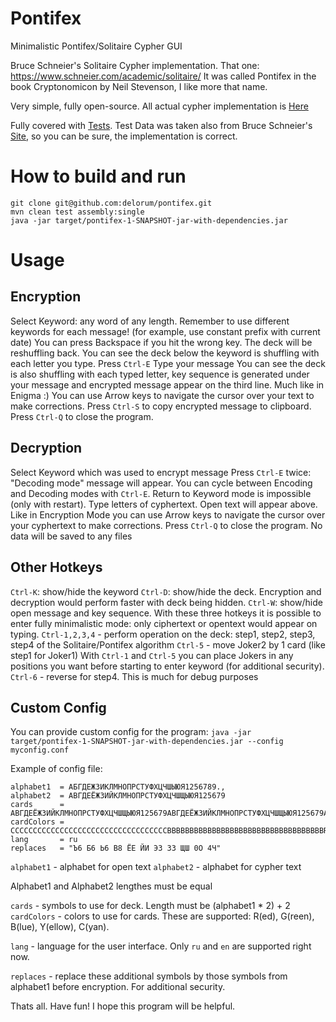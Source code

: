 # Pontifex
Minimalistic Pontifex/Solitaire Cypher GUI

Bruce Schneier's Solitaire Cypher implementation. That one: https://www.schneier.com/academic/solitaire/ It was called Pontifex in the book Cryptonomicon by Neil Stevenson, I like more that name.

Very simple, fully open-source. All actual cypher implementation is [Here](https://github.com/delorum/pontifex/blob/master/src/main/scala/pontifex/Pontifex.scala)

Fully covered with [Tests](https://github.com/delorum/pontifex/blob/master/src/test/scala/pontifex/PontifexTest.scala). Test Data was taken also from Bruce Schneier's [Site](https://www.schneier.com/wp-content/uploads/2015/12/sol-test.txt), so you can be sure, the implementation is correct.

# How to build and run
```
git clone git@github.com:delorum/pontifex.git
mvn clean test assembly:single
java -jar target/pontifex-1-SNAPSHOT-jar-with-dependencies.jar
```

# Usage

## Encryption

Select Keyword: any word of any length. Remember to use different keywords for each message! (for example, use constant prefix with current date)
You can press Backspace if you hit the wrong key. The deck will be reshuffling back.
You can see the deck below the keyword is shuffling with each letter you type.
Press `Ctrl-E`
Type your message
You can see the deck is also shuffling with each typed letter, key sequence is generated under your message and encrypted message appear on the third line. Much like in Enigma :)
You can use Arrow keys to navigate the cursor over your text to make corrections.
Press `Ctrl-S` to copy encrypted message to clipboard.
Press `Ctrl-Q` to close the program.

## Decryption

Select Keyword which was used to encrypt message
Press `Ctrl-E` twice: "Decoding mode" message will appear.
You can cycle between Encoding and Decoding modes with `Ctrl-E`. Return to Keyword mode is impossible (only with restart).
Type letters of cyphertext. Open text will appear above.
Like in Encryption Mode you can use Arrow keys to navigate the cursor over your cyphertext to make corrections.
Press `Ctrl-Q` to close the program. No data will be saved to any files

## Other Hotkeys

`Ctrl-K`: show/hide the keyword
`Ctrl-D`: show/hide the deck. Encryption and decryption would perform faster with deck being hidden.
`Ctrl-W`: show/hide open message and key sequence.
With these three hotkeys it is possible to enter fully minimalistic mode: only ciphertext or opentext would appear on typing.
`Ctrl-1,2,3,4` - perform operation on the deck: step1, step2, step3, step4 of the Solitaire/Pontifex algorithm
`Ctrl-5` - move Joker2 by 1 card (like step1 for Joker1)
With `Ctrl-1` and `Ctrl-5` you can place Jokers in any positions you want before starting to enter keyword (for additional security).
`Ctrl-6` - reverse for step4. This is much for debug purposes

## Custom Config

You can provide custom config for the program:
`java -jar target/pontifex-1-SNAPSHOT-jar-with-dependencies.jar --config myconfig.conf`

Example of config file:
```
alphabet1  = АБГДЕЖЗИКЛМНОПРСТУФХЦЧШЫЮЯ1256789.,
alphabet2  = АВГДЕЁЖЗИЙКЛМНОПРСТУФХЦЧШЩЫЮЯ125679
cards      = АВГДЕЁЖЗИЙКЛМНОПРСТУФХЦЧШЩЫЮЯ125679АВГДЕЁЖЗИЙКЛМНОПРСТУФХЦЧШЩЫЮЯ125679АВ
cardColors = CCCCCCCCCCCCCCCCCCCCCCCCCCCCCCCCCCCBBBBBBBBBBBBBBBBBBBBBBBBBBBBBBBBBBBRR
lang       = ru
replaces   = "Ъ6 Б6 Ь6 В8 ЁЕ ЙИ ЭЗ 3З ЩШ 0О 4Ч"
```

`alphabet1` - alphabet for open text
`alphabet2` - alphabet for cypher text

Alphabet1 and Alphabet2 lengthes must be equal

`cards` - symbols to use for deck. Length must be (alphabet1 * 2) + 2
`cardColors` - colors to use for cards. These are supported: R(ed), G(reen), B(lue), Y(ellow), C(yan).

`lang` - language for the user interface. Only `ru` and `en` are supported right now.

`replaces` - replace these additional symbols by those symbols from alphabet1 before encryption. For additional security.

Thats all. Have fun! I hope this program will be helpful.
